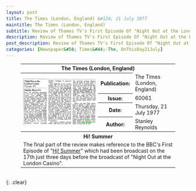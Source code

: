 ```yaml
---
layout: post
title: The Times (London, England) &#124; 21 July 1977
maintitle: The Times (London, England)
subtitle: Review of Thames TV's First Episode Of "Night Out at the London Casino" Broadcast Yesterday (20 July 1977)
description: Review of Thames TV's First Episode Of "Night Out at the London Casino".
post_description: Review of Thames TV's First Episode Of "Night Out at the London Casino".
categories: [Newspaper&#58; Times&#44;-The, OnThisDay21July]
---
```


<figure class="fig3">
<table>
<tr id="infobox1"><th colspan="3">The Times (London, England)</th></tr>
<tr><th rowspan="5" class="top" style="width:50%;"><a href="/assets/images/newspapers/0FFO-1977-JUL21-013.jpeg"><img src="/assets/images/newspapers/0FFO-1977-JUL21-013.jpeg" class="full-width zoom-in" /></a></th></tr>
<tr><th style="width:16%;">Publication:</th><td>The Times (London, England)</td></tr>
<tr><th>Issue:</th><td>60061</td></tr>
<tr><th>Date:</th><td>Thursday, 21 July 1977</td></tr>
<tr><th>Author:</th><td>Stanley Reynolds</td></tr>
<tr id="infobox2" class="split"><th colspan="3">Hi! Summer</th></tr>
<tr><td colspan="3">The final part of the review makes reference to the BBC's First Episode of "<a href="/1977-07-17-hi-summer">Hi! Summer</a>" which had been broadcast on the 17th just three days before the broadcast of "Night Out at the London Casino".</td></tr>
</table>
</figure>

<br />{: .clear}

<style>
#infobox2 {scroll-margin-top: -3px;}
</style>
